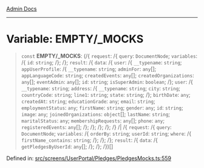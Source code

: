 [Admin Docs](/)

***

# Variable: EMPTY/_MOCKS

> `const` **EMPTY/_MOCKS**: (/{ `request`: /{ `query`: `DocumentNode`; `variables`: /{ `id`: `string`; /}; /}; `result`: /{ `data`: /{ `user`: /{ `__typename`: `string`; `appUserProfile`: /{ `__typename`: `string`; `adminFor`: `any`[]; `appLanguageCode`: `string`; `createdEvents`: `any`[]; `createdOrganizations`: `any`[]; `eventAdmin`: `any`[]; `id`: `string`; `isSuperAdmin`: `boolean`; /}; `user`: /{ `__typename`: `string`; `address`: /{ `__typename`: `string`; `city`: `string`; `countryCode`: `string`; `line1`: `string`; `state`: `string`; /}; `birthDate`: `any`; `createdAt`: `string`; `educationGrade`: `any`; `email`: `string`; `employmentStatus`: `any`; `firstName`: `string`; `gender`: `any`; `id`: `string`; `image`: `any`; `joinedOrganizations`: `object`[]; `lastName`: `string`; `maritalStatus`: `any`; `membershipRequests`: `any`[]; `phone`: `any`; `registeredEvents`: `any`[]; /}; /}; /}; /}; /} /| /{ `request`: /{ `query`: `DocumentNode`; `variables`: /{ `orderBy`: `string`; `userId`: `string`; `where`: /{ `firstName_contains`: `string`; /}; /}; /}; `result`: /{ `data`: /{ `getPledgesByUserId`: `any`[]; /}; /}; /})[]

Defined in: [src/screens/UserPortal/Pledges/PledgesMocks.ts:559](https://github.com/PalisadoesFoundation/talawa-admin/blob/main/src/screens/UserPortal/Pledges/PledgesMocks.ts#L559)
